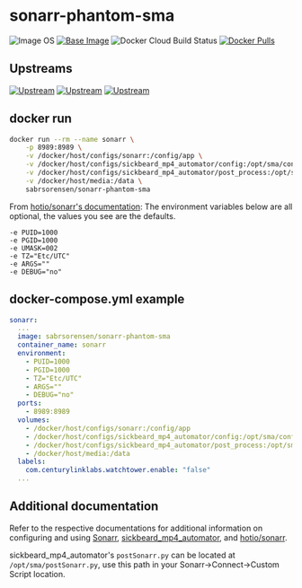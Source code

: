 # sonarr-phantom-sma

![Image OS](https://img.shields.io/badge/Image_OS-Ubuntu-orange)
[![Base Image](https://img.shields.io/badge/Base_Image-hotio/sonarr:phantom-orange)](https://hub.docker.com/r/hotio/sonarr)
![Docker Cloud Build Status](https://img.shields.io/docker/cloud/build/sabrsorensen/sonarr-phantom-sma)
[![Docker Pulls](https://img.shields.io/docker/pulls/sabrsorensen/sonarr-phantom-sma)](https://hub.docker.com/r/sabrsorensen/sonarr-phantom-sma)

## Upstreams

[![Upstream](https://img.shields.io/badge/upstream-Sonarr-blue)](https://github.com/Sonarr/Sonarr)
[![Upstream](https://img.shields.io/badge/upstream-sickbeard__mp4__automator-blue)](https://github.com/mdhiggins/sickbeard_mp4_automator)
[![Upstream](https://img.shields.io/badge/upstream-hotio/sonarr-blue)](https://github.com/hotio/docker-sonarr)

## docker run

```sh
docker run --rm --name sonarr \
    -p 8989:8989 \
    -v /docker/host/configs/sonarr:/config/app \
    -v /docker/host/configs/sickbeard_mp4_automator/config:/opt/sma/config \
    -v /docker/host/configs/sickbeard_mp4_automator/post_process:/opt/sma/post_process \
    -v /docker/host/media:/data \
    sabrsorensen/sonarr-phantom-sma
```

From [hotio/sonarr's documentation](https://github.com/hotio/docker-sonarr/blob/master/README.md#starting-the-container):
The environment variables below are all optional, the values you see are the defaults.

```shell
-e PUID=1000
-e PGID=1000
-e UMASK=002
-e TZ="Etc/UTC"
-e ARGS=""
-e DEBUG="no"
```

## docker-compose.yml example

```yaml
sonarr:
  ...
  image: sabrsorensen/sonarr-phantom-sma
  container_name: sonarr
  environment:
    - PUID=1000
    - PGID=1000
    - TZ="Etc/UTC"
    - ARGS=""
    - DEBUG="no"
  ports:
    - 8989:8989
  volumes:
    - /docker/host/configs/sonarr:/config/app                                           # Sonarr config, database, logs, etc
    - /docker/host/configs/sickbeard_mp4_automator/config:/opt/sma/config               # sickbeard_mp4_automator's autoProcess.ini
    - /docker/host/configs/sickbeard_mp4_automator/post_process:/opt/sma/post_process   # sickbeard_mp4_automator's post-processing scripts
    - /docker/host/media:/data                                                          # The location of your media library
  labels:
    com.centurylinklabs.watchtower.enable: "false"                                      # Disable autoupdates to prevent interrupted conversions
  ...
```

## Additional documentation

Refer to the respective documentations for additional information on configuring and using
[Sonarr](https://github.com/Sonarr/Sonarr),
[sickbeard_mp4_automator](https://github.com/mdhiggins/sickbeard_mp4_automator), and
[hotio/sonarr](https://github.com/hotio/docker-sonarr).

sickbeard_mp4_automator's `postSonarr.py` can be located at `/opt/sma/postSonarr.py`, use this path in your Sonarr->Connect->Custom Script location.
